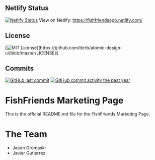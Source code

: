 ## Netlify Status
[![Netlify Status](https://api.netlify.com/api/v1/badges/ad86a5bf-4686-41a4-8e62-28a007e4c339/deploy-status)](https://app.netlify.com/sites/condescending-nightingale-5861e2/deploys)
View on Netlify: https://fishfriendsapp.netlify.com/

## License
[![MIT License](https://img.shields.io/apm/l/atomic-design-ui.svg?)](https://github.com/tterb/atomic-design-ui/blob/master/LICENSEs)

## Commits
[![GitHub last commit](https://img.shields.io/github/last-commit/google/skia.svg?style=flat)]()
[![GitHub commit activity the past year](https://img.shields.io/github/commit-activity/y/Fish-Friends-Build/Marketing-Page.svg?style=flat)]()


# FishFriends Marketing Page

This is the official README.md file for the FishFriends Marketing Page.


# The Team

 - Jason Gromaski
 - Javier Gutierrez
